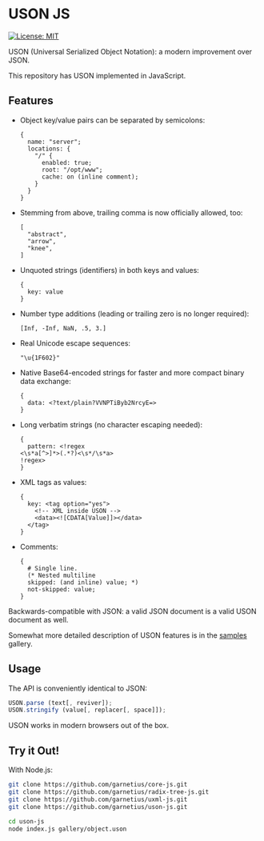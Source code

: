 # USON JS

[![License: MIT](https://img.shields.io/badge/License-MIT-green.svg)](https://opensource.org/licenses/MIT)

USON (Universal Serialized Object Notation): a modern improvement over JSON.

This repository has USON implemented in JavaScript.

## Features

  * Object key/value pairs can be separated by semicolons:

    ```uson
    {
      name: "server";
      locations: {
        "/" {
          enabled: true;
          root: "/opt/www";
          cache: on (inline comment);
        }
      }
    }
    ```

  * Stemming from above, trailing comma is now officially allowed, too:

    ```uson
    [
      "abstract",
      "arrow",
      "knee",
    ]
    ```

  * Unquoted strings (identifiers) in both keys and values:

    ```uson
    {
      key: value
    }
    ```

  * Number type additions (leading or trailing zero is no longer required):

    ```uson
    [Inf, -Inf, NaN, .5, 3.]
    ```

  * Real Unicode escape sequences:

    ```uson
    "\u{1F602}"
    ```

  * Native Base64-encoded strings for faster and more compact binary data exchange:

    ```uson
    {
      data: <?text/plain?VVNPTiByb2NrcyE=>
    }
    ```

  * Long verbatim strings (no character escaping needed):

    ```uson
    {
      pattern: <!regex
    <\s*a[^>]*>(.*?)<\s*/\s*a>
    !regex>
    }
    ```

  * XML tags as values:

    ```uson
    {
      key: <tag option="yes">
        <!-- XML inside USON -->
        <data><![CDATA[Value]]></data>
      </tag>
    }
    ```

  * Comments:

    ```uson
    {
      # Single line.
      (* Nested multiline
      skipped: (and inline) value; *)
      not-skipped: value;
    }
    ```

Backwards-compatible with JSON: a valid JSON document is a valid USON document as well.

Somewhat more detailed description of USON features is in the [samples](https://github.com/garnetius/uson-js/tree/master/gallery) gallery.

## Usage

The API is conveniently identical to JSON:

```js
USON.parse (text[, reviver]);
USON.stringify (value[, replacer[, space]]);
```

USON works in modern browsers out of the box.

## Try it Out!

With Node.js:

```bash
git clone https://github.com/garnetius/core-js.git
git clone https://github.com/garnetius/radix-tree-js.git
git clone https://github.com/garnetius/uxml-js.git
git clone https://github.com/garnetius/uson-js.git

cd uson-js
node index.js gallery/object.uson
```
